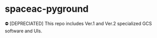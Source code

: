 # spaceac-pyground

:no_entry: [DEPRECIATED]
This repo includes Ver.1 and Ver.2 specialized GCS software and UIs.
